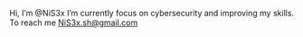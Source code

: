 Hi, I’m @NiS3x
I’m currently focus on cybersecurity and improving my skills.
To reach me NiS3x.sh@gmail.com

<!---
NiS3x/NiS3x is a ✨ special ✨ repository because its `README.md` (this file) appears on your GitHub profile.
You can click the Preview link to take a look at your changes.
--->
